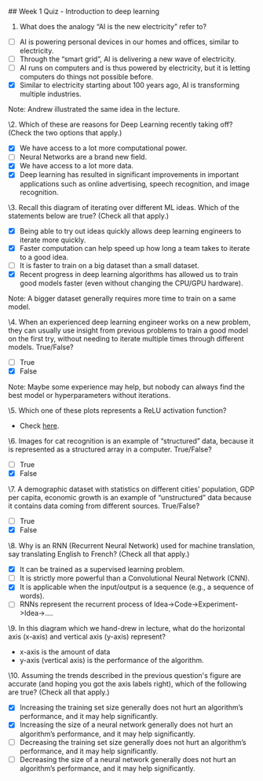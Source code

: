 ﻿\## Week 1 Quiz - Introduction to deep learning

1. What does the analogy “AI is the new electricity” refer to?

- [ ] AI is powering personal devices in our homes and offices, similar to electricity.
- [ ] Through the “smart grid”, AI is delivering a new wave of electricity.
- [ ] AI runs on computers and is thus powered by electricity, but it is letting computers do things not possible before.
- [x] Similar to electricity starting about 100 years ago, AI is transforming multiple industries.

Note: Andrew illustrated the same idea in the lecture.

\2. Which of these are reasons for Deep Learning recently taking off? (Check the two options that apply.)

- [x] We have access to a lot more computational power.
- [ ] Neural Networks are a brand new field.
- [x] We have access to a lot more data.
- [x] Deep learning has resulted in significant improvements in important applications such as online advertising, speech recognition, and image recognition.

\3. Recall this diagram of iterating over different ML ideas. Which of the statements below are true? (Check all that apply.)

- [x] Being able to try out ideas quickly allows deep learning engineers to iterate more quickly.
- [x] Faster computation can help speed up how long a team takes to iterate to a good idea.
- [ ] It is faster to train on a big dataset than a small dataset.
- [x] Recent progress in deep learning algorithms has allowed us to train good models faster (even without changing the CPU/GPU hardware).

Note: A bigger dataset generally requires more time to train on a same model.

\4. When an experienced deep learning engineer works on a new problem, they can usually use insight from previous problems to train a good model on the first try, without needing to iterate multiple times through different models. True/False?

- [ ] True
- [x] False

Note: Maybe some experience may help, but nobody can always find the best model or hyperparameters without iterations.

\5. Which one of these plots represents a ReLU activation function?

- Check [here](https://en.wikipedia.org/wiki/Rectifier\_(neural\_networks)).

\6. Images for cat recognition is an example of “structured” data, because it is represented as a structured array in a computer. True/False?

- [ ] True
- [x] False

\7. A demographic dataset with statistics on different cities' population, GDP per capita, economic growth is an example of “unstructured” data because it contains data coming from different sources. True/False?

- [ ] True
- [x] False

\8. Why is an RNN (Recurrent Neural Network) used for machine translation, say translating English to French? (Check all that apply.)

- [x] It can be trained as a supervised learning problem.
- [ ] It is strictly more powerful than a Convolutional Neural Network (CNN).
- [x] It is applicable when the input/output is a sequence (e.g., a sequence of words).
- [ ] RNNs represent the recurrent process of Idea->Code->Experiment->Idea->....

\9. In this diagram which we hand-drew in lecture, what do the horizontal axis (x-axis) and vertical axis (y-axis) represent?

- x-axis is the amount of data
- y-axis (vertical axis) is the performance of the algorithm.

\10. Assuming the trends described in the previous question's figure are accurate (and hoping you got the axis labels right), which of the following are true? (Check all that apply.)

- [x] Increasing the training set size generally does not hurt an algorithm’s performance, and it may help significantly.
- [x] Increasing the size of a neural network generally does not hurt an algorithm’s performance, and it may help significantly.
- [ ] Decreasing the training set size generally does not hurt an algorithm’s performance, and it may help significantly.
- [ ] Decreasing the size of a neural network generally does not hurt an algorithm’s performance, and it may help significantly.
